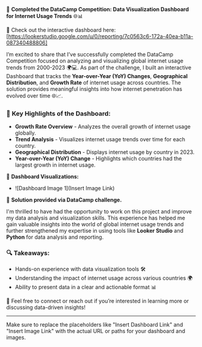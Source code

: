 🚀 **Completed the DataCamp Competition: Data Visualization Dashboard for Internet Usage Trends** 🌐📊

🔗 Check out the interactive dashboard here: [https://lookerstudio.google.com/u/0/reporting/7c0563c6-172a-40ea-b11a-087340488806]

I’m excited to share that I’ve successfully completed the DataCamp Competition focused on analyzing and visualizing global internet usage trends from 2000-2023 🌍💻. As part of the challenge, I built an interactive Dashboard that tracks the **Year-over-Year (YoY) Changes**, **Geographical Distribution**, and **Growth Rate** of internet usage across countries. The solution provides meaningful insights into how internet penetration has evolved over time 🌐📈.

### 🔑 **Key Highlights of the Dashboard:**
- **Growth Rate Overview** - Analyzes the overall growth of internet usage globally.
- **Trend Analysis** - Visualizes internet usage trends over time for each country.
- **Geographical Distribution** - Displays internet usage by country in 2023.
- **Year-over-Year (YoY) Change** - Highlights which countries had the largest growth in internet usage.

📸 **Dashboard Visualizations:**
- ![Dashboard Image 1](Insert Image Link)

🔗 **Solution provided via DataCamp challenge.**

I'm thrilled to have had the opportunity to work on this project and improve my data analysis and visualization skills. This experience has helped me gain valuable insights into the world of global internet usage trends and further strengthened my expertise in using tools like **Looker Studio** and **Python** for data analysis and reporting.

### 🔍 **Takeaways:**
- Hands-on experience with data visualization tools 🛠️
- Understanding the impact of internet usage across various countries 🌍
- Ability to present data in a clear and actionable format 📊

💬 Feel free to connect or reach out if you’re interested in learning more or discussing data-driven insights!

---

Make sure to replace the placeholders like "Insert Dashboard Link" and "Insert Image Link" with the actual URL or paths for your dashboard and images.
